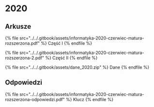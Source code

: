 # 2020

## Arkusze

{% file src="../../.gitbook/assets/informatyka-2020-czerwiec-matura-rozszerzona.pdf" %}
Część I
{% endfile %}

{% file src="../../.gitbook/assets/informatyka-2020-czerwiec-matura-rozszerzona-2.pdf" %}
Część II
{% endfile %}

{% file src="../../.gitbook/assets/dane_2020.zip" %}
Dane
{% endfile %}

## Odpowiedzi

{% file src="../../.gitbook/assets/informatyka-2020-czerwiec-matura-rozszerzona-odpowiedzi.pdf" %}
Klucz
{% endfile %}
